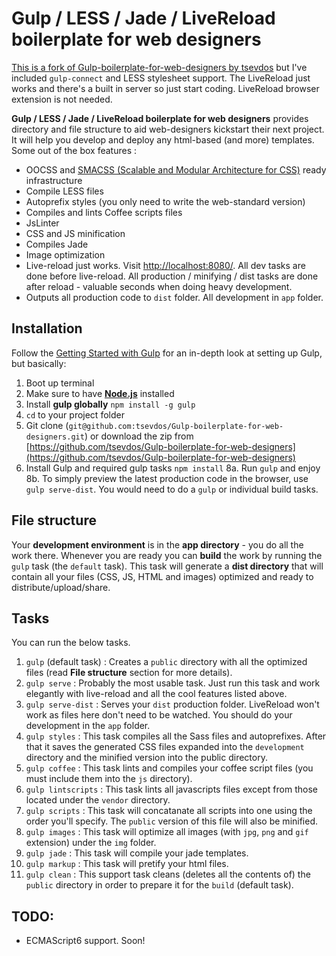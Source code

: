 # Gulp / LESS / Jade / LiveReload boilerplate for web designers

[This is a fork of Gulp-boilerplate-for-web-designers by tsevdos](https://github.com/tsevdos/Gulp-boilerplate-for-web-designers) but I've included `gulp-connect` and LESS stylesheet support. The LiveReload just works and there's a built in server so just start coding. LiveReload browser extension is not needed.

**Gulp / LESS / Jade / LiveReload boilerplate for web designers** provides directory and file structure to aid web-designers kickstart their next project. It will help you develop and deploy any html-based (and more) templates. Some out of the box features :

- OOCSS and [SMACSS (Scalable and Modular Architecture for CSS)](http://smacss.com/) ready infrastructure
- Compile LESS files
- Autoprefix styles (you only need to write the web-standard version)
- Compiles and lints Coffee scripts files
- JsLinter
- CSS and JS minification
- Compiles Jade
- Image optimization
- Live-reload just works. Visit [http://localhost:8080/](http://localhost:8080/). All dev tasks are done before live-reload. All production / minifying / dist tasks are done after reload - valuable seconds when doing heavy development.
- Outputs all production code to `dist` folder. All development in `app` folder.

## Installation

Follow the [Getting Started with Gulp](https://github.com/gulpjs/gulp/blob/master/docs/getting-started.md#getting-started) for an in-depth look at setting up Gulp, but basically:

1. Boot up terminal
2. Make sure to have **[Node.js](http://nodejs.org/download/)** installed
3. Install **gulp globally** `npm install -g gulp`
4. `cd` to your project folder
5. Git clone (`git@github.com:tsevdos/Gulp-boilerplate-for-web-designers.git`) or download the zip from [https://github.com/tsevdos/Gulp-boilerplate-for-web-designers](https://github.com/tsevdos/Gulp-boilerplate-for-web-designers)
7. Install Gulp and required gulp tasks `npm install`
8a. Run `gulp` and enjoy
8b. To simply preview the latest production code in the browser, use `gulp serve-dist`. You would need to do a `gulp` or individual build tasks.

## File structure

Your **development environment** is in the **app directory** - you do all the work there. Whenever you are ready you can **build** the work by running the `gulp` task (the `default` task). This task will generate a **dist directory** that will contain all your files (CSS, JS, HTML and images) optimized and ready to distribute/upload/share.

## Tasks

You can run the below tasks.

1. `gulp` (default task) : Creates a `public` directory with all the optimized files (read **File structure** section for more details).
2. `gulp serve` : Probably the most usable task. Just run this task and work elegantly with live-reload and all the cool features listed above.
3. `gulp serve-dist` : Serves your `dist` production folder. LiveReload won't work as files here don't need to be watched. You should do your development in the `app` folder.
4. `gulp styles` : This task compiles all the Sass files and autoprefixes. After that it saves the generated CSS files expanded into the `development` directory and the minified version into the public directory.
5. `gulp coffee` : This task lints and compiles your coffee script files (you must include them into the `js` directory).
6. `gulp lintscripts` : This task lints all javascripts files except from those located under the `vendor` directory.
7. `gulp scripts` : This task will concatanate all scripts into one using the order you'll specify. The `public` version of this file will also be minified.
8. `gulp images` : This task will optimize all images (with `jpg`, `png` and `gif` extension) under the `img` folder.
9. `gulp jade` : This task will compile your jade templates.
10. `gulp markup` : This task will pretify your html files.
11. `gulp clean` : This support task cleans (deletes all the contents of) the `public` directory in order to prepare it for the `build` (default task).

## TODO:

- ECMAScript6 support. Soon!

